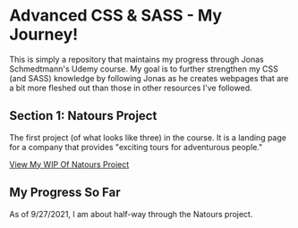 # Advanced CSS & SASS - My Journey!

This is simply a repository that maintains my progress through Jonas Schmedtmann's Udemy course. My goal is to further strengthen my CSS (and SASS) knowledge by following Jonas as he creates webpages that are a bit more fleshed out than those in other resources I've followed.

## Section 1: Natours Project

The first project (of what looks like three) in the course. It is a landing page for a company that provides "exciting tours for adventurous people."

[View My WIP Of Natours Project](https://epitome87.github.io/advanced-css-and-sass-journey/)

## My Progress So Far

As of 9/27/2021, I am about half-way through the Natours project.
